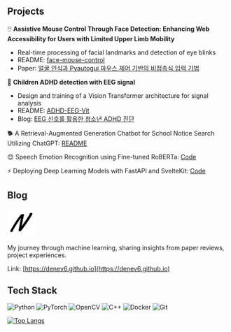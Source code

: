 ## Projects

🖱️ **Assistive Mouse Control Through Face Detection: Enhancing Web Accessibility for Users with Limited Upper Limb Mobility**
- Real-time processing of facial landmarks and detection of eye blinks
- README: [face-mouse-control](https://github.com/denev6/face-mouse-control)
- Paper: [얼굴 인식과 Pyautogui 마우스 제어 기반의 비접촉식 입력 기법](http://koreascience.or.kr/article/JAKO202228049092231.page)

🧠 **Children ADHD detection with EEG signal**
- Design and training of a Vision Transformer architecture for signal analysis
- README: [ADHD-EEG-Vit](https://github.com/denev6/ADHD-EEG-ViT)
- Blog: [EEG 신호를 활용한 청소년 ADHD 진단](https://github.com/denev6/ADHD-EEG-ViT)

🐕 A Retrieval-Augmented Generation Chatbot for School Notice Search Utilizing ChatGPT: [README](https://github.com/denev6/retrieve-notice)

😊 Speech Emotion Recognition using Fine-tuned RoBERTa: [Code](https://github.com/denev6/deep-learning-codes/tree/main/roberta)

⚡️ Deploying Deep Learning Models with FastAPI and SvelteKit: [Code](https://github.com/denev6/serve-models)

## Blog

<a href="https://denev6.github.io/" target="_blank"><img alt="NOTES-logo" src="./notes-64x64.png"/></a>

My journey through machine learning, sharing insights from paper reviews, project experiences.

Link: [https://denev6.github.io](https://denev6.github.io)

## Tech Stack

<p>
  <img alt="Python" src="https://img.shields.io/badge/Python-3776AB.svg?&style=flat&logo=Python&logoColor=white"/> 
  <img alt="PyTorch" src="https://img.shields.io/badge/PyTorch-EE4C2C.svg?&style=flat&logo=PyTorch&logoColor=white"/> 
  <img alt="OpenCV" src="https://img.shields.io/badge/OpenCV-5C3EE8.svg?&style=flat&logo=OpenCV&logoColor=white"/>
  <img alt="C++" src="https://img.shields.io/badge/C++-00599C.svg?&style=flat&logo=c%2B%2B&logoColor=white"/> 
  <img alt="Docker" src="https://img.shields.io/badge/Docker-2496ED.svg?&style=flat&logo=Docker&logoColor=white"/> 
  <img alt="Git" src="https://img.shields.io/badge/-Git-F05032?logo=git&logoColor=white"/>
</p>

[![Top Langs](https://github-readme-stats.vercel.app/api/top-langs/?username=denev6&size_weight=0&count_weight=1&langs_count=8&hide=html,css,ruby,vbscript,shell,scss,vue)](https://github.com/denev6)
